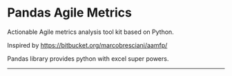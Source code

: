 # Pandas Agile Metrics

Actionable Agile metrics analysis tool kit based on Python.

Inspired by https://bitbucket.org/marcobresciani/aamfp/

Pandas library provides python with excel super powers.

-----
 
